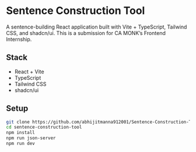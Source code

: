 # Sentence Construction Tool

A sentence-building React application built with Vite + TypeScript, Tailwind CSS, and shadcn/ui. This is a submission for CA MONK’s Frontend Internship.

## Stack

- React + Vite
- TypeScript
- Tailwind CSS
- shadcn/ui

## Setup

```bash
git clone https://github.com/abhijitmanna912001/Sentence-Construction-Tool
cd sentence-construction-tool
npm install
npm run json-server
npm run dev
